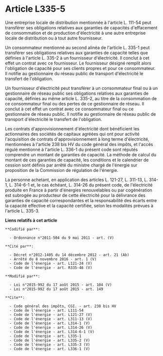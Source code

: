# Article L335-5

Une entreprise locale de distribution mentionnée à l'article L. 111-54 peut transférer ses obligations relatives aux
garanties de capacités d'effacement de consommation et de production d'électricité à une autre entreprise locale de
distribution ou à tout autre fournisseur. 

Un consommateur mentionné au second alinéa de l'article L. 335-1 peut transférer ses obligations relatives aux garanties de
capacité telles que définies à l'article L. 335-2 à un fournisseur d'électricité. Il conclut à cet effet un contrat avec ce
fournisseur. Le fournisseur désigné remplit alors l'obligation de capacité pour ses clients propres et pour ce consommateur.
Il notifie au gestionnaire du réseau public de transport d'électricité le transfert de l'obligation. 

Un fournisseur d'électricité peut transférer à un consommateur final ou à un gestionnaire de réseau public ses obligations
relatives aux garanties de capacité, définies au même article L. 335-2, au titre de la consommation de ce consommateur final
ou des pertes de ce gestionnaire de réseau. Il conclut à cet effet un contrat avec ce consommateur final ou ce gestionnaire
de réseau public. Il notifie au gestionnaire de réseau public de transport d'électricité le transfert de l'obligation. 

Les contrats d'approvisionnement d'électricité dont bénéficient les actionnaires des sociétés de capitaux agréées qui ont
pour activité l'acquisition de contrats d'approvisionnement à long terme d'électricité, mentionnées à l'article 238 bis HV du
code général des impôts, et l'accès régulé mentionné à l'article L. 336-1 du présent code sont réputés comprendre un montant
de garanties de capacité. La méthode de calcul du montant de ces garanties de capacité, les conditions et le calendrier de
cession sont définis par arrêté du ministre chargé de l'énergie sur proposition de la Commission de régulation de l'énergie. 

La personne achetant, en application des articles L. 121-27, L. 311-13, L. 314-1, L. 314-6-1 et, le cas échéant, L. 314-26 du
présent code, de l'électricité produite en France à partir d'énergies renouvelables ou par cogénération est subrogée au
producteur de cette électricité pour la délivrance des garanties de capacité correspondantes et la responsabilité des écarts
entre la capacité effective et la capacité certifiée, selon les modalités prévues à l'article L. 335-3.

**Liens relatifs à cet article**

	**Codifié par**:

	  - Ordonnance n°2011-504 du 9 mai 2011 - art. (V)

	**Cité par**:

	  - Décret n°2012-1405 du 14 décembre 2012 - art. 21 (Ab)
	  - Arrêté du 8 novembre 2016 - art. 1 (V)
	  - Code de l'énergie - art. L121-24 (V)
	  - Code de l'énergie - art. R335-46 (V)

	**Modifié par**:

	  - Loi n°2015-992 du 17 août 2015 - art. 104 (V)
	  - Loi n°2015-992 du 17 août 2015 - art. 149

	**Cite**:

	  - Code général des impôts, CGI. - art. 238 bis HV
	  - Code de l'énergie - art. L111-54
	  - Code de l'énergie - art. L121-27 (V)
	  - Code de l'énergie - art. L311-13 (V)
	  - Code de l'énergie - art. L314-1 (V)
	  - Code de l'énergie - art. L314-26 (V)
	  - Code de l'énergie - art. L314-6-1 (V)
	  - Code de l'énergie - art. L335-1
	  - Code de l'énergie - art. L335-2 (V)
	  - Code de l'énergie - art. L335-3 (V)
	  - Code de l'énergie - art. L336-1 (V)
